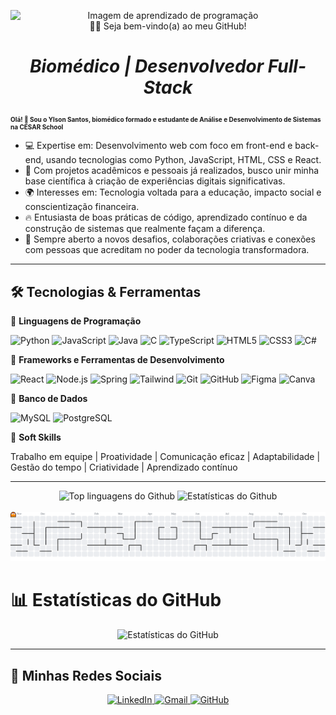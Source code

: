 <p align="center"> <img src="https://apexensino.com.br/wp-content/uploads/2020/06/aprender-a-programar.png" alt="Imagem de aprendizado de programação" style="display: block; margin: 0 auto;></p>
                     
--- 
                     
<h1 align="center"> 👩‍💻 Seja bem-vindo(a) ao meu GitHub! <h1/>
<p align="center"><i>Biomédico | Desenvolvedor Full-Stack</i></p>

<h2 style="font-size: 10px;">Olá! 👋 Sou o Ylson Santos, biomédico formado e estudante de Análise e Desenvolvimento de Sistemas na CESAR School</h2>

<ul>
  <li>💻 Expertise em: Desenvolvimento web com foco em front-end e back-end, usando tecnologias como Python, JavaScript, HTML, CSS e React.</li>
  <li>🌱 Com projetos acadêmicos e pessoais já realizados, busco unir minha base científica à criação de experiências digitais significativas.</li>
  <li>🌍 Interesses em: Tecnologia voltada para a educação, impacto social e conscientização financeira.</li>
  <li>🔥 Entusiasta de boas práticas de código, aprendizado contínuo e da construção de sistemas que realmente façam a diferença.</li>
  <li>🤝 Sempre aberto a novos desafios, colaborações criativas e conexões com pessoas que acreditam no poder da tecnologia transformadora.</li>
</ul>

---

## 🛠️ Tecnologias & Ferramentas  

🚀 **Linguagens de Programação**  
<p>
    <img src="https://cdn.jsdelivr.net/gh/devicons/devicon@latest/icons/python/python-original.svg" height="80" alt="Python" />
    <img src="https://cdn.jsdelivr.net/gh/devicons/devicon@latest/icons/javascript/javascript-original.svg" height="80" alt="JavaScript" />
    <img src="https://cdn.jsdelivr.net/gh/devicons/devicon@latest/icons/java/java-original.svg" height="80" alt="Java" />
    <img src="https://cdn.jsdelivr.net/gh/devicons/devicon@latest/icons/c/c-original.svg" height="80" alt="C" />
    <img src="https://cdn.jsdelivr.net/gh/devicons/devicon@latest/icons/typescript/typescript-original.svg" height="80" alt="TypeScript" />
    <img src="https://cdn.jsdelivr.net/gh/devicons/devicon@latest/icons/html5/html5-original.svg" height="80" alt="HTML5" />
    <img src="https://cdn.jsdelivr.net/gh/devicons/devicon@latest/icons/css3/css3-original.svg" height="80" alt="CSS3" />
    <img src="https://cdn.jsdelivr.net/gh/devicons/devicon@latest/icons/csharp/csharp-original.svg" height="80" alt="C#" />
</p>

🚀 **Frameworks e Ferramentas de Desenvolvimento**  
<p>
    <img src="https://cdn.jsdelivr.net/gh/devicons/devicon@latest/icons/react/react-original.svg" height="80" alt="React" />
    <img src="https://cdn.jsdelivr.net/gh/devicons/devicon@latest/icons/nodejs/nodejs-original.svg" height="80" alt="Node.js" />
    <img src="https://cdn.jsdelivr.net/gh/devicons/devicon@latest/icons/spring/spring-original.svg" height="80" alt="Spring" />
    <img src="https://cdn.jsdelivr.net/gh/devicons/devicon@latest/icons/tailwindcss/tailwindcss-original.svg" height="80" alt="Tailwind"/>
    <img src="https://cdn.jsdelivr.net/gh/devicons/devicon@latest/icons/git/git-original.svg" height="80" alt="Git" />
    <img src="https://cdn.jsdelivr.net/gh/devicons/devicon@latest/icons/github/github-original.svg" height="80" alt="GitHub" />
    <img src="https://cdn.jsdelivr.net/gh/devicons/devicon@latest/icons/figma/figma-original.svg" height="80" alt="Figma" />
    <img src="https://cdn.jsdelivr.net/gh/devicons/devicon@latest/icons/canva/canva-original.svg" height="80" alt="Canva" />
</p>

🚀 **Banco de Dados**  
<p>
    <img src="https://cdn.jsdelivr.net/gh/devicons/devicon@latest/icons/mysql/mysql-original.svg" height="80" alt="MySQL" />
    <img src="https://cdn.jsdelivr.net/gh/devicons/devicon@latest/icons/postgresql/postgresql-original.svg" height="80" alt="PostgreSQL" />
</p>

🚀 **Soft Skills**  
<p>
    Trabalho em equipe | Proatividade | Comunicação eficaz | Adaptabilidade | Gestão do tempo | Criatividade | Aprendizado contínuo
</p>

---

<div align="center">
  <img src="https://github-readme-stats.vercel.app/api/top-langs/?username=YlsonSantos&layout=compact&langs_count=20&theme=tokyonight" alt="Top linguagens do Github"/>
  <img src="https://github-readme-streak-stats.herokuapp.com/?user=YlsonSantos&theme=tokyonight" alt="Estatísticas do Github"/>
</div>

<br>

<picture>
  <source media="(prefers-color-scheme: dark)" srcset="https://raw.githubusercontent.com/YlsonSantos/YlsonSantos/output/pacman-contribution-graph-dark.svg">
  <source media="(prefers-color-scheme: light)" srcset="https://raw.githubusercontent.com/YlsonSantos/YlsonSantos/output/pacman-contribution-graph.svg">
  <img alt="Pacman Contribution Graph" src="https://raw.githubusercontent.com/YlsonSantos/YlsonSantos/output/pacman-contribution-graph.svg">
</picture>

# 📊 Estatísticas do GitHub  
<p align="center">
  <img src="https://github-readme-stats.vercel.app/api?username=YlsonSantos&show_icons=true&theme=radical" alt="Estatísticas do GitHub" />
</p>

---

## 📱 Minhas Redes Sociais

<p align="center">
  <a href="https://www.linkedin.com/in/ylson-santos/" target="_blank">
    <img src="https://img.shields.io/badge/LinkedIn-%230077B5?style=for-the-badge&logo=linkedin&logoColor=white" alt="LinkedIn" />
  </a>
  <a href="mailto:ylsonqueiroz@gmail.com">
    <img src="https://img.shields.io/badge/Gmail-%23D14836?style=for-the-badge&logo=gmail&logoColor=white" alt="Gmail" />
  </a>
  <a href="https://github.com/YlsonSantos" target="_blank">
    <img src="https://img.shields.io/badge/GitHub-%2312100E?style=for-the-badge&logo=github&logoColor=white" alt="GitHub" />
  </a>
</p>
